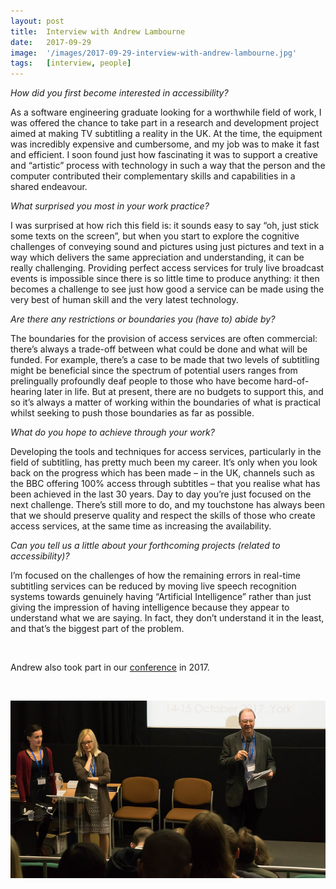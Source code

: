 ```yaml
---
layout: post
title:  Interview with Andrew Lambourne
date:   2017-09-29
image:  '/images/2017-09-29-interview-with-andrew-lambourne.jpg'
tags:   [interview, people]
---
```


*How did you first become interested in accessibility?*

As a software engineering graduate looking for a worthwhile field of work, I was offered the chance to take part in a research and development project aimed at making TV subtitling a reality in the UK. At the time, the equipment was incredibly expensive and cumbersome, and my job was to make it fast and efficient. I soon found just how fascinating it was to support a creative and “artistic” process with technology in such a way that the person and the computer contributed their complementary skills and capabilities in a shared endeavour.

*What surprised you most in your work practice?*

I was surprised at how rich this field is: it sounds easy to say “oh, just stick some texts on the screen”, but when you start to explore the cognitive challenges of conveying sound and pictures using just pictures and text in a way which delivers the same appreciation and understanding, it can be really challenging. Providing perfect access services for truly live broadcast events is impossible since there is so little time to produce anything: it then becomes a challenge to see just how good a service can be made using the very best of human skill and the very latest technology.

*Are there any restrictions or boundaries you (have to) abide by?*

The boundaries for the provision of access services are often commercial: there’s always a trade-off between what could be done and what will be funded. For example, there’s a case to be made that two levels of subtitling might be beneficial since the spectrum of potential users ranges from prelingually profoundly deaf people to those who have become hard-of-hearing later in life. But at present, there are no budgets to support this, and so it’s always a matter of working within the boundaries of what is practical whilst seeking to push those boundaries as far as possible.

*What do you hope to achieve through your work?*

Developing the tools and techniques for access services, particularly in the field of subtitling, has pretty much been my career. It’s only when you look back on the progress which has been made – in the UK, channels such as the BBC offering 100% access through subtitles – that you realise what has been achieved in the last 30 years. Day to day you’re just focused on the next challenge. There’s still more to do, and my touchstone has always been that we should preserve quality and respect the skills of those who create access services, at the same time as increasing the availability.

*Can you tell us a little about your forthcoming projects (related to accessibility)?*

I’m focused on the challenges of how the remaining errors in real-time subtitling services can be reduced by moving live speech recognition systems towards genuinely having “Artificial Intelligence” rather than just giving the impression of having intelligence because they appear to understand what we are saying. In fact, they don’t understand it in the least, and that’s the biggest part of the problem. 

<br> 

Andrew also took part in our [conference](conference-on-accessibility-in-film-television-and-interactive-media) in 2017.

<br>

![Andrew presenting](../images/2017-09-29-interview-with-andrew-lambourne-conference.jpg)